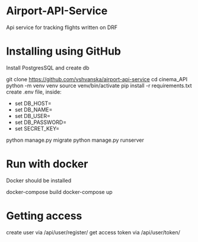 # Airport-API-Service
Api service for tracking flights written on DRF

# Installing using GitHub
Install PostgresSQL and create db

git clone https://github.com/vshvanska/airport-api-service
cd cinema_API
python -m venv venv
source venv/bin/activate
pip install -r requirements.txt
create .env file, inside:
- set DB_HOST=<your db hostname>
- set DB_NAME=<your db name>
- set DB_USER=<your db username>
- set DB_PASSWORD=<your db user password>
- set SECRET_KEY=<your secret key>

python manage.py migrate
python manage.py runserver

# Run with docker
Docker should be installed

docker-compose build
docker-compose up

# Getting access
create user via /api/user/register/
get access token via /api/user/token/